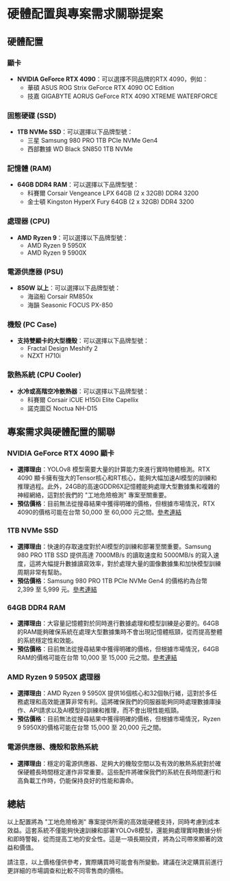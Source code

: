 # 硬體配置與專案需求關聯提案

## 硬體配置

### 顯卡
- **NVIDIA GeForce RTX 4090**：可以選擇不同品牌的RTX 4090，例如：
  - 華碩 ASUS ROG Strix GeForce RTX 4090 OC Edition
  - 技嘉 GIGABYTE AORUS GeForce RTX 4090 XTREME WATERFORCE

### 固態硬碟 (SSD)
- **1TB NVMe SSD**：可以選擇以下品牌型號：
  - 三星 Samsung 980 PRO 1TB PCIe NVMe Gen4
  - 西部數據 WD Black SN850 1TB NVMe

### 記憶體 (RAM)
- **64GB DDR4 RAM**：可以選擇以下品牌型號：
  - 科賽爾 Corsair Vengeance LPX 64GB (2 x 32GB) DDR4 3200
  - 金士頓 Kingston HyperX Fury 64GB (2 x 32GB) DDR4 3200

### 處理器 (CPU)
- **AMD Ryzen 9**：可以選擇以下品牌型號：
  - AMD Ryzen 9 5950X
  - AMD Ryzen 9 5900X

### 電源供應器 (PSU)
- **850W 以上**：可以選擇以下品牌型號：
  - 海盜船 Corsair RM850x
  - 海韻 Seasonic FOCUS PX-850

### 機殼 (PC Case)
- **支持雙顯卡的大型機殼**：可以選擇以下品牌型號：
  - Fractal Design Meshify 2
  - NZXT H710i

### 散熱系統 (CPU Cooler)
- **水冷或高階空冷散熱器**：可以選擇以下品牌型號：
  - 科賽爾 Corsair iCUE H150i Elite Capellix
  - 諾克圖亞 Noctua NH-D15

## 專案需求與硬體配置的關聯

### NVIDIA GeForce RTX 4090 顯卡
- **選擇理由**：YOLOv8 模型需要大量的計算能力來進行實時物體檢測。RTX 4090 顯卡擁有強大的Tensor核心和RT核心，能夠大幅加速AI模型的訓練和推理過程。此外，24GB的高速GDDR6X記憶體能夠處理大型數據集和複雜的神經網絡，這對於我們的 "工地危險檢測" 專案至關重要。
- **預估價格**：目前無法從搜尋結果中獲得明確的價格，但根據市場情況，RTX 4090的價格可能在台幣 50,000 至 60,000 元之間。[參考連結](https://www.gigabyte.com/tw/Graphics-Card/GV-N4090AORUSX-W-24GD-rev-10)

### 1TB NVMe SSD
- **選擇理由**：快速的存取速度對於AI模型的訓練和部署至關重要。Samsung 980 PRO 1TB SSD 提供高達 7000MB/s 的讀取速度和 5000MB/s 的寫入速度，這將大幅提升數據讀寫效率，對於處理大量的圖像數據集和加快模型訓練周期非常有幫助。
- **預估價格**：Samsung 980 PRO 1TB PCIe NVMe Gen4 的價格約為台幣 2,399 至 5,999 元。[參考連結](https://24h.pchome.com.tw/prod/DSBC0F-A900AYDWI)

### 64GB DDR4 RAM
- **選擇理由**：大容量記憶體對於同時進行數據處理和模型訓練是必要的。64GB的RAM能夠確保系統在處理大型數據集時不會出現記憶體瓶頸，從而提高整體的系統穩定性和效能。
- **預估價格**：目前無法從搜尋結果中獲得明確的價格，但根據市場情況，64GB RAM的價格可能在台幣 10,000 至 15,000 元之間。[參考連結](https://24h.pchome.com.tw/store/DRACB8)

### AMD Ryzen 9 5950X 處理器
- **選擇理由**：AMD Ryzen 9 5950X 提供16個核心和32個執行緒，這對於多任務處理和高效能運算非常有利。這將確保我們的伺服器能夠同時處理數據庫操作、API請求以及AI模型的訓練和推理，而不會出現性能瓶頸。
- **預估價格**：目前無法從搜尋結果中獲得明確的價格，但根據市場情況，Ryzen 9 5950X的價格可能在台幣 15,000 至 20,000 元之間。

### 電源供應器、機殼和散熱系統
- **選擇理由**：穩定的電源供應器、足夠大的機殼空間以及有效的散熱系統對於確保硬體長時間穩定運作非常重要。這些配件將確保我們的系統在長時間運行和高負載工作時，仍能保持良好的性能和壽命。

## 總結
以上配置將為 "工地危險檢測" 專案提供所需的高效能硬體支持，同時考慮到成本效益。這套系統不僅能夠快速訓練和部署YOLOv8模型，還能夠處理實時數據分析和即時警報，從而提高工地的安全性。這是一項長期投資，將為公司帶來顯著的效益和價值。

請注意，以上價格僅供參考，實際購買時可能會有所變動。建議在決定購買前進行更詳細的市場調查和比較不同零售商的價格。
